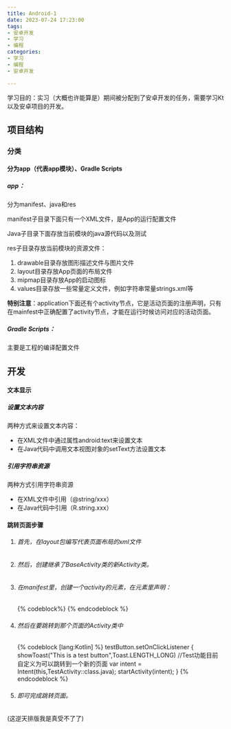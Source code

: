 ```yaml
---
title: Android-1
date: 2023-07-24 17:23:00
tags:
- 安卓开发
- 学习
- 编程
categories:
- 学习
- 编程
- 安卓开发

---
```


学习目的：实习（大概也许能算是）期间被分配到了安卓开发的任务，需要学习Kt以及安卓项目的开发。

## 项目结构

### 分类

#### 分为app（代表app模块）、Gradle Scripts

##### app：

分为manifest、java和res

manifest子目录下面只有一个XML文件，是App的运行配置文件

Java子目录下面存放当前模块的java源代码以及测试

res子目录存放当前模块的资源文件：

1. drawable目录存放图形描述文件与图片文件
2. layout目录存放App页面的布局文件
3. mipmap目录存放App的启动图标
4. values目录存放一些常量定义文件，例如字符串常量strings.xml等

**特别注意**：application下面还有个activity节点，它是活动页面的注册声明，只有在mainfest中正确配置了activity节点，才能在运行时候访问对应的活动页面。

##### Gradle Scripts：

主要是工程的编译配置文件

## 开发

#### 文本显示

##### 设置文本内容

两种方式来设置文本内容：

* 在XML文件中通过属性android:text来设置文本
* 在Java代码中调用文本视图对象的setText方法设置文本

##### 引用字符串资源

两种方式引用字符串资源

* 在XML文件中引用（@string/xxx）
* 在Java代码中引用（R.string.xxx）

#### 跳转页面步骤

1. ###### 首先，在layout包编写代表页面布局的xml文件

2. ###### 然后，创建继承了BaseActivity类的新Activity类。

3. ###### 在manifest里，创建一个activity的元素，在元素里声明：

   {% codeblock%}
   <manifest>
       <activity android:name=".activity.TestActivity"
                     android:exported="true">
               <intent-filter>
                   <action android:name="android.intent.action.test"/>
                   <category android:name="android.intent.category.DEFAULT"/>
               </intent-filter>
           </activity>
   </manifest>
   {% endcodeblock %}

4. ###### 然后在要跳转到那个页面的Activity类中

   {% codeblock [lang:Kotlin] %}
   testButton.setOnClickListener {
               showToast("This is a test button",Toast.LENGTH_LONG)
               //Test功能目前自定义为可以跳转到一个新的页面
               var intent = Intent(this,TestActivity::class.java);
               startActivity(intent);
   }
   {% endcodeblock %}

5. ###### 即可完成跳转页面。

(这逆天排版我是真受不了了)